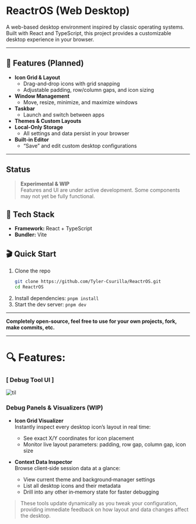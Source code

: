 # ReactrOS (Web Desktop)

A web-based desktop environment inspired by classic operating systems. Built with React and TypeScript, this project provides a customizable desktop experience in your browser.

---

## 🚀 Features (Planned)

- **Icon Grid & Layout**  
  - Drag-and‑drop icons with grid snapping  
  - Adjustable padding, row/column gaps, and icon sizing  
- **Window Management**  
  - Move, resize, minimize, and maximize windows  
- **Taskbar**  
  - Launch and switch between apps  
- **Themes & Custom Layouts**
- **Local-Only Storage**  
  - All settings and data persist in your browser  
- **Built‑in Editor**  
  - “Save” and edit custom desktop configurations

---

## Status

> **Experimental & WIP**  
> Features and UI are under active development. Some components may not yet be fully functional.


## 🧰 Tech Stack

- **Framework:** React + TypeScript  
- **Bundler:** Vite

## 🎬 Quick Start

1. Clone the repo  
   ```bash
   git clone https://github.com/Tyler-Csurilla/ReactrOS.git
   cd ReactrOS

2. Install dependencies: `pnpm install`
3. Start the dev server: `pnpm dev`

---

**Completely open-source, feel free to use for your own projects, fork, make commits, etc.**

---


# 🔍 Features:


### [ Debug Tool UI ]

![til](https://github.com/Tyler-Csurilla/ReactrOS/blob/main/repo_assets/debug_demo.gif?raw=true)
### Debug Panels & Visualizers (WIP)

- **Icon Grid Visualizer**  
  Instantly inspect every desktop icon’s layout in real time:  
  - See exact X/Y coordinates for icon placement  
  - Monitor live layout parameters: padding, row gap, column gap, icon size  

- **Context Data Inspector**  
  Browse client‑side session data at a glance:  
  - View current theme and background‑manager settings  
  - List all desktop icons and their metadata  
  - Drill into any other in‑memory state for faster debugging  

> These tools update dynamically as you tweak your configuration, providing immediate feedback on how layout and data changes affect the desktop.
